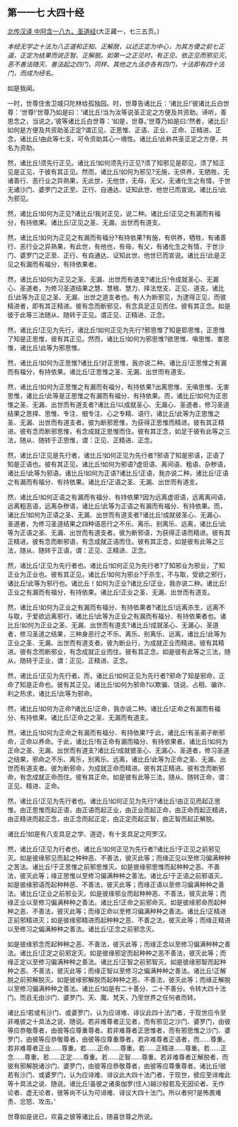 ## 第一一七 大四十经

[北传汉译 中阿含一八九、圣道经](https://github.com/gwsice/buddhism/blob/master/%E6%97%A9%E6%9C%9F/%E4%B8%AD%E9%98%BF%E5%90%AB%E7%BB%8F/49.md#sheng-dao-jing)(大正藏一，七三五页。)

*本经无学之十法为八正道和正知、正解脱，以述正定为中心，为其方便之前七正道，正定为结果而说正智、正解脱。如第一之正见时，有正见、依正见而邪见灭、恶不善法随灭、善法起之四门，同样，其他之九法亦各有四门，十法即有四十法门，而成为经名。*

如是我闻。

一时，世尊住舍卫城只陀林给孤独园。时，世尊告诸比丘：‘诸比丘!’彼诸比丘白世尊：‘世尊!’世尊乃如是曰：‘诸比丘!当为汝等说圣正定之方便及共资助。谛听，善思念之，当说之。’彼等诸比丘白世尊：‘如是，世尊。’世尊乃如是曰:‘然者，诸比丘!如何是方便及共资助圣正定?谓正见、正思惟、正语、正业、正命、正精进、正念，诸比丘!由此等七支，可令资助其心一境性。诸比丘!此称共圣正定之方便，共名为资助。

然，诸比丘!须先行正见。诸比丘!如何须先行正见?须了知邪见是耶见，须了知正见是正见，于彼有其正见。然而，诸比丘!如何为邪见?无施，无供养，无牺牲，无诸善行、恶行业之异熟果，无此世，无他世，无母，无父，无诸化生之有情，于世无诸沙门、婆罗门之正至、正行、自通达、证知此世、他世已而宣说。诸比丘!此为邪见。

然，诸比丘!如何为正见?诸比丘!我对正见，说二种。诸比丘!正见之有漏而有福分，有持依果。诸比丘!正见之圣、无漏、出世而有道支。

然，诸比丘!如何为正见之有漏而有福分?有持依果?有施，有供养，牺牲，有诸善行、恶行业之异熟果，有此世，有他也，有母，有父，有诸化生之有情，于世沙门、婆罗门之正至、正行、有自通达、证知此世、他世已而宣说。诸比丘!此是正见之有漏而有福分，有持依果者。

然，诸比丘!如何为正见之圣、无漏、出世而有道支?诸比丘!令成就圣心、无漏心、圣道者，为修习圣道结果之慧、慧根、慧力、择法觉支、正见、道支。诸比丘!此等为正见之圣、无漏、出世之道支者也。有人为断邪见，为逮得正见，而彼精进者，即有其正精进。彼有念而断邪见，有念具足正见而住。彼有其正念。如是彼于此等三法随从、随转于正见。谓正见、正精进、正念。

然，诸比丘!正见为先行，诸比丘!如何正见为先行?邪思惟了知是耶思惟，正思惟了知是正思惟，彼有其正见。然而，诸比丘!如何为邪思惟?欲思惟、嗔思惟、害思惟，诸比丘!此等为邪思惟。

然，诸比丘!如何为正思惟?诸比丘!对正思惟，我亦说二种。诸比丘!正思惟之有漏而有福分，有持依果。诸比丘!正思惟之圣、无漏、出世而有道支。

然，诸比丘!如何为正思惟之有漏而有福分，有持依果?出离思惟、无嗔思惟、无害思惟，诸比丘!此等是正思惟之有漏而有福分、有持依果。而，诸比丘!如何为正思惟之圣、无漏、出世而有道支者?诸比丘!以成就圣心、无漏心、圣道者，修习圣道结果之思择、思惟、专注、细专注、心之专精、语行，诸比丘!此等为正思惟之圣、无漏、出世而有道支者。彼为断邪思惟，为获得正思惟而精进。彼有其正精进。彼有念而断邪思惟，有念成就正思惟而住。彼有其正念，如足于彼有此等之三法，随从、随转于正思惟，谓：正见、正精进、正念。

然，诸比丘!正见是先行者，诸比丘!如何正见为先行者?邪语了知是邪语，正语了知是正语也。彼有其正见。诸比丘!如何为邪语?虚诳语、离间语、粗语、杂秽语，诸比丘!此等为邪语。诸比丘!如何为正语?诸比丘!正语，我亦说二种。诸比丘!正语之有漏而有福分、有持依果。诸比丘!正语之圣、无漏、出世而有道支。

然，诸比丘!如何正语之有漏而有福分、有持依果?因为远离虚诳语，远离离间语，远离粗恶语，远离杂秽语，诸比丘!此等为正语之有漏而有福分、有持依果。而，诸比丘!如何为正语之圣、无漏、出世而有道支者?诸比丘!成就彼圣心、无漏心、圣道者，为修习圣道结果之四种语恶行之不乐、离乐、别离乐、远离，诸比丘!此等为正语之圣、无漏、出世而有道支者。彼为断邪语，为获得正语而精进。彼有其正精进。彼有念而断邪语，有念成就正语而住。彼有其正念，如是彼有此等之三法，随从、随转于正语，谓：正见、正精进、正念。

然，诸比丘!正见为先行者也。诸比丘!如何正见为先行者?了知邪业为邪业，了知正业为正业也。彼有其正见。诸比丘!如何为邪业?于杀生，不与取，受欲之邪行，诸比丘!此等为邪行也。诸比丘！如何为正业?诸比丘!正业，我亦说二种。诸比丘!正业之有漏而有福分，有持依果。诸比丘!正业之圣、无漏、出世而有道支。

然，诸比丘!如何为正业之有漏而有福分、有持依果者?诸比丘!远离杀生，远离不与取，于爱欲远离邪行，诸比丘!此等为正业之有漏而有福分、有持依果者也。诸比丘!如何为正业之圣、无漏、出世而有道支?诸比丘!成就圣心、无漏心、圣道者，修习圣道之结果，三种身恶行之不乐、离乐、别离乐、远离，诸比丘!此等为正业之圣、无漏、出世而有道支者。彼为断业行，为成就正业而精进。彼有其精进。彼有念而断邪业，有念成就正业而住。彼有其正念。如是彼有此等之三法，随从、随转于正业，谓：正见、正精进、正念。

然，诸比丘!正见为先行者。而，诸比丘!如何正见为先行者?邪命了知是邪命，正命了知是正命也。彼有其正见。诸比丘!如何为邪命?以欺骗、饶说、占相、骗诈、利之热求，诸比丘!此等为邪命。

然，诸比丘!如何为正命?诸比丘!正命，我亦说二种。诸比丘!正命之有漏而有福分、有持依果。诸比丘!正命之之圣、无漏而有道支。

然，诸比丘!如何为正命之有漏而有福分、有持依果?于此，诸比丘!有圣弟子断邪命，正命以养命。于此，诸比丘!有正命有漏而福分、有持依果者。诸比丘!如何为正命之圣、无漏、出世而有道支?诸比丘!成就彼圣心、无漏心、圣道者，修习圣道之结果，邪命之不乐、离乐，别离乐、远离，诸比丘!此等为正命之圣、无漏、出世而有道支者。彼为断邪命，为成就正命而精进。彼有其正精进。彼有念而断邪命，有念成就正命而住。彼有其正命。如是彼有此等三法，随从、随转正命，谓：正见、精进、正命。

然，诸比丘!正见为先行者也。诸比丘!如何正见为先行?诸比丘!由正见而起正思惟。由正思惟而起正语，由正语而起正业，由正业而起正命，由正命而起正精进，由正精进而起正念，由正念而起正定，由正定而起正智，曲正智而起正解脱。 

诸比丘!如是有八支具足之学、道迹，有十支具足之阿罗汉。

然，诸比丘!正见为行者也。诸比丘!如何正见为先行者?诸比丘!于正见之前邪见灭。如是彼缘邪见而起之种种恶、不善法，彼灭此等；而缘正见以至修习偏满种种之苦法。诸比丘!于正思惟之前邪思惟灭。如是彼缘邪思惟而起种种之恶、不善法，彼灭此等；缘正思惟以至修习偏满种种之善法。诸比丘!于正语之前邪语灭。如是彼缘邪语而起种种恶、不善法，彼灭此等；而缘正语以至修习偏满种种之善法。诸比丘!正业之前邪业灭。如是彼缘邪业而起种种恶、不善法，彼灭此等；而缘正业以至修习偏满种种之善法。诸比丘!正命之前邪命灭。如是彼缘邪命而起种种之恶、不善法，彼灭此等；而缘正命以至修习偏满种种之善法。诸比丘!正精进正前邪精进灭；如是彼缘邪精进而起种种之恶、不善之法，彼灭此等；而缘正精进以至修习之偏满种种之善法。诸比丘!正念之前邪念灭。

如是彼缘邪念而起种种之恶、不善法，彼灭此等；而缘正念以至修习偏满种种之善法。诸比丘!正定之前邪定灭。如是彼缘邪定而起种种之恶不善法，彼灭此等；而缘正定以至修习偏满种种之善法。诸比丘!正智之前邪智灭。如是彼缘邪智而起种种之恶、不善法，彼灭此等；而缘正智以至修习之偏满种种之善法。诸比丘!正解脱之前邪解脱灭。如是彼缘邪解脱而起种种之恶、不善法，彼灭此等；而缘正解脱以至修习偏满种种之善法。诸比丘!如是有二十善分、二十不善分。令转大四十法门。而且无由沙门、婆罗门、天、魔、梵天，乃至世界之任何者而转。

诸比丘!若或有沙门、或婆罗门，认为应诽难、诽议此四十法门者，于现世应令至非难彼之十具法之说、随说。若非难尊者正见者，而有邪见之沙门、婆罗门，由彼等应恭敬尊者，由彼等应尊重尊者。若非难尊者正思惟者，而有邪思惟之沙门、婆罗门，由彼等应恭敬尊者，由彼等应尊重尊者。若非难尊者正语者，而……尊重。若非难尊者正业……尊重。若……正命……尊重。若……正精进……尊重。若……正念……尊重。若……正定……尊重。若……正智……尊重。若非难尊者正解脱者，而彼有邪解脱诸沙门、婆罗门，由彼等应恭敬尊者，由彼等应尊重尊者。诸比丘!彼若有沙门、或婆罗门，认为应诽难、诽议此大四十法门者，于现世，彼应至诽难此等十具法之说、随说。诸比丘!虽彼之诸奥伽罗(住人)越沙般若及无因论者、无作论者、虚无论者，彼等尚不认为可诽难、诽议大四十法门。所以者何?是怖畏难责、忿怒、攻击。’

世尊如是说已，欢喜之彼等诸比丘，随喜世尊之所说。
